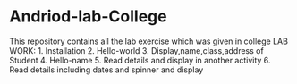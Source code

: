 # Andriod-lab-College
This repository contains all the lab exercise which was given in college
LAB WORK:
          1. Installation
          2. Hello-world
          3. Display,name,class,address of Student
          4. Hello-name
          5. Read details and display in another activity
          6. Read details including dates and spinner and display
